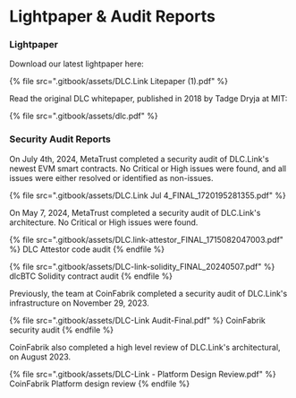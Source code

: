 # Lightpaper & Audit Reports

### Lightpaper

Download our latest lightpaper here:

{% file src=".gitbook/assets/DLC.Link Litepaper (1).pdf" %}

Read the original DLC whitepaper, published in 2018 by Tadge Dryja at MIT:

{% file src=".gitbook/assets/dlc.pdf" %}

### Security Audit Reports

On July 4th, 2024, MetaTrust completed a security audit of DLC.Link's newest EVM smart contracts. No Critical or High issues were found, and all issues were either resolved or identified as non-issues.

{% file src=".gitbook/assets/DLC.Link Jul 4_FINAL_1720195281355.pdf" %}

On May 7, 2024, MetaTrust completed a security audit of DLC.Link's architecture. No Critical or High issues were found.

{% file src=".gitbook/assets/DLC.link-attestor_FINAL_1715082047003.pdf" %}
DLC Attestor code audit
{% endfile %}

{% file src=".gitbook/assets/DLC-link-solidity_FINAL_20240507.pdf" %}
dlcBTC Solidity contract audit
{% endfile %}



Previously, the team at CoinFabrik completed a security audit of DLC.Link's infrastructure on November 29, 2023.

{% file src=".gitbook/assets/DLC-Link Audit-Final.pdf" %}
CoinFabrik security audit
{% endfile %}

CoinFabrik also completed a high level review of DLC.Link's architectural, on August 2023.

{% file src=".gitbook/assets/DLC-Link - Platform Design Review.pdf" %}
CoinFabrik Platform design review
{% endfile %}
